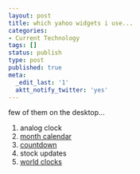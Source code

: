 ```yaml
---
layout: post
title: which yahoo widgets i use...
categories:
- Current Technology
tags: []
status: publish
type: post
published: true
meta:
  _edit_last: '1'
  aktt_notify_twitter: 'yes'
---
```

few of them on the desktop...

1. analog clock
2. [month calendar](http://widgets.yahoo.com/widgets/month-calendar)
3. [countdown](http://widgets.yahoo.com/widgets/countdown-tofrom)
4. stock updates
5. [world clocks](http://widgets.yahoo.com/widgets/world-clock-pro)
